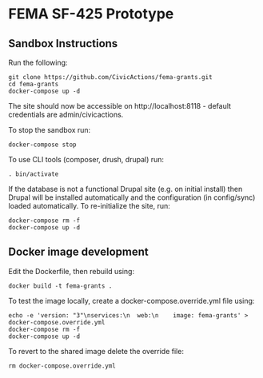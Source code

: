 # FEMA SF-425 Prototype

## Sandbox Instructions

Run the following:
```
git clone https://github.com/CivicActions/fema-grants.git
cd fema-grants
docker-compose up -d
```

The site should now be accessible on http://localhost:8118 - default credentials are admin/civicactions.

To stop the sandbox run:
```
docker-compose stop
```

To use CLI tools (composer, drush, drupal) run:
```
. bin/activate
```

If the database is not a functional Drupal site (e.g. on initial install) then Drupal will be installed automatically and the configuration (in config/sync) loaded automatically. To re-initialize the site, run:
```
docker-compose rm -f
docker-compose up -d
```

## Docker image development

Edit the Dockerfile, then rebuild using:
```
docker build -t fema-grants .
```

To test the image locally, create a docker-compose.override.yml file using:
```
echo -e 'version: "3"\nservices:\n  web:\n    image: fema-grants' > docker-compose.override.yml
docker-compose rm -f
docker-compose up -d
```

To revert to the shared image delete the override file:
```
rm docker-compose.override.yml
```
